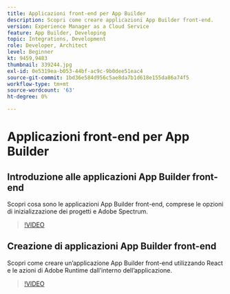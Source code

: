 ```yaml
---
title: Applicazioni front-end per App Builder
description: Scopri come creare applicazioni App Builder front-end.
version: Experience Manager as a Cloud Service
feature: App Builder, Developing
topic: Integrations, Development
role: Developer, Architect
level: Beginner
kt: 9459,9483
thumbnail: 339244.jpg
exl-id: 0e5319ea-b053-44bf-ac9c-9b0dee51eac4
source-git-commit: 1bd36e584d956c5ae8da7b1d618e155da86a74f5
workflow-type: tm+mt
source-wordcount: '63'
ht-degree: 0%

---
```


# Applicazioni front-end per App Builder

## Introduzione alle applicazioni App Builder front-end

Scopri cosa sono le applicazioni App Builder front-end, comprese le opzioni di inizializzazione dei progetti e Adobe Spectrum.

>[!VIDEO](https://video.tv.adobe.com/v/346316/?quality=12&learn=on&captions=ita)

## Creazione di applicazioni App Builder front-end

Scopri come creare un’applicazione App Builder front-end utilizzando React e le azioni di Adobe Runtime dall’interno dell’applicazione.

>[!VIDEO](https://video.tv.adobe.com/v/3409738/?quality=12&learn=on&captions=ita)
